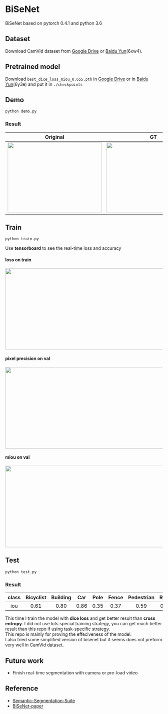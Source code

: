 # BiSeNet
BiSeNet based on pytorch 0.4.1 and python 3.6

## Dataset  
Download CamVid dataset from [Google Drive](https://drive.google.com/file/d/1KRRME_NtRG-iWOyLAb7gE-eA8fTeyzUR/view) or [Baidu Yun](https://pan.baidu.com/s/16k_hSycb2wxmN3IJPpbYig)(6xw4).

  
## Pretrained model  
Download `best_dice_loss_miou_0.655.pth` in [Google Drive](https://drive.google.com/open?id=1ulUgHwFct-vFwGCAfJ4Oa9DBlNDzm5r4) or in [Baidu Yun](https://pan.baidu.com/s/1wHyO0fJhf8j93O90Cn27tA)(6y3e) and put it in `./checkpoints`  



## Demo  
```
python demo.py
```  
### Result  
Original | GT |Predict
:-:|:-:|:-:  
<img src="https://github.com/ooooverflow/BiSeNet/blob/master/test.png" width="300" height="225" alt=""/>|<img src="https://github.com/ooooverflow/BiSeNet/blob/master/test_label.png" width="300" height="225" alt=""/>|<img src="https://github.com/ooooverflow/BiSeNet/blob/master/demo.png" width="300" height="225" alt=""/>

## Train
```
python train.py
```  
Use **tensorboard** to see the real-time loss and accuracy  
#### loss on train  
<img src="https://github.com/ooooverflow/BiSeNet/blob/master/tfboard_loss.jpg" width="1343" height="260" alt=""/>  

#### pixel precision on val  
<img src="https://github.com/ooooverflow/BiSeNet/blob/master/tfboard_precision.jpg" width="1343" height="260" alt=""/>  

#### miou on val  
<img src="https://github.com/ooooverflow/BiSeNet/blob/master/tfboard_miou.jpg" width="1343" height="260" alt=""/>  

## Test
```
python test.py
```
### Result  
class|Bicyclist|Building|Car|Pole|Fence|Pedestrian|Road|Sidewalk|SignSymbol|Sky|Tree|miou
:-:|:-:|:-:|:-:|:-:|:-:|:-:|:-:|:-:|:-:|:-:|:-:|:-:
iou | 0.61 | 0.80 |0.86|0.35|0.37|0.59|0.88|0.81|0.28|0.91|0.73|0.655

This time I train the model with **dice loss** and get better result than **cross entropy**. I did not use lots special training strategy, you can get much better result than this repo if using task-specific strategy.  
This repo is mainly for proving the effeciveness of the model.  
I also tried some simplified version of bisenet but it seems does not preform very well in CamVid dataset.

## Future work  
* Finish real-time segmentation with camera or pre-load video  

## Reference 
* [Semantic-Segmentation-Suite](https://github.com/GeorgeSeif/Semantic-Segmentation-Suite/tree/master)  
* [BiSeNet-paper](https://arxiv.org/pdf/1808.00897v1.pdf)

